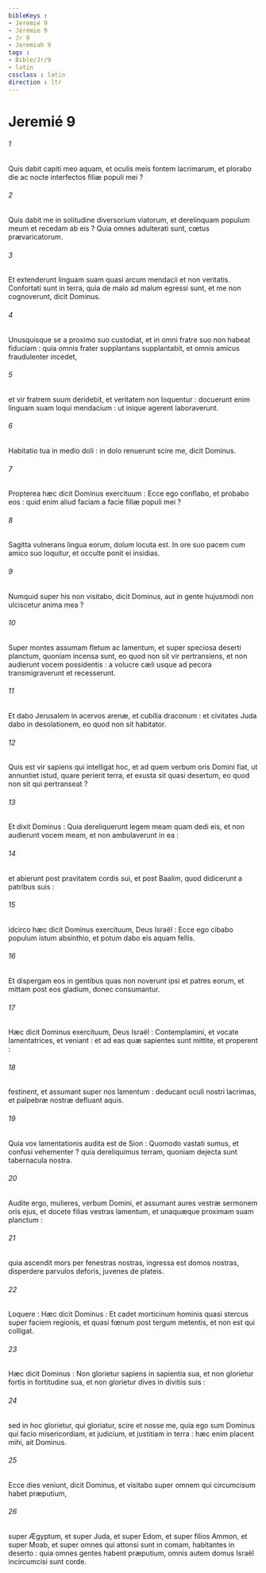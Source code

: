 ```yaml
---
bibleKeys : 
- Jeremié 9
- Jérémie 9
- Jr 9
- Jeremiah 9
tags : 
- Bible/Jr/9
- latin
cssclass : latin
direction : ltr
---
```


# Jeremié 9

###### 1
Quis dabit capiti meo aquam, et oculis meis fontem lacrimarum, et plorabo die ac nocte interfectos filiæ populi mei ?
###### 2
Quis dabit me in solitudine diversorium viatorum, et derelinquam populum meum et recedam ab eis ? Quia omnes adulterati sunt, cœtus prævaricatorum.
###### 3
Et extenderunt linguam suam quasi arcum mendacii et non veritatis. Confortati sunt in terra, quia de malo ad malum egressi sunt, et me non cognoverunt, dicit Dominus.
###### 4
Unusquisque se a proximo suo custodiat, et in omni fratre suo non habeat fiduciam : quia omnis frater supplantans supplantabit, et omnis amicus fraudulenter incedet,
###### 5
et vir fratrem suum deridebit, et veritatem non loquentur : docuerunt enim linguam suam loqui mendacium : ut inique agerent laboraverunt.
###### 6
Habitatio tua in medio doli : in dolo renuerunt scire me, dicit Dominus.
###### 7
Propterea hæc dicit Dominus exercituum : Ecce ego conflabo, et probabo eos : quid enim aliud faciam a facie filiæ populi mei ?
###### 8
Sagitta vulnerans lingua eorum, dolum locuta est. In ore suo pacem cum amico suo loquitur, et occulte ponit ei insidias.
###### 9
Numquid super his non visitabo, dicit Dominus, aut in gente hujusmodi non ulciscetur anima mea ?
###### 10
Super montes assumam fletum ac lamentum, et super speciosa deserti planctum, quoniam incensa sunt, eo quod non sit vir pertransiens, et non audierunt vocem possidentis : a volucre cæli usque ad pecora transmigraverunt et recesserunt.
###### 11
Et dabo Jerusalem in acervos arenæ, et cubilia draconum : et civitates Juda dabo in desolationem, eo quod non sit habitator.
###### 12
Quis est vir sapiens qui intelligat hoc, et ad quem verbum oris Domini fiat, ut annuntiet istud, quare perierit terra, et exusta sit quasi desertum, eo quod non sit qui pertranseat ?
###### 13
Et dixit Dominus : Quia dereliquerunt legem meam quam dedi eis, et non audierunt vocem meam, et non ambulaverunt in ea :
###### 14
et abierunt post pravitatem cordis sui, et post Baalim, quod didicerunt a patribus suis :
###### 15
idcirco hæc dicit Dominus exercituum, Deus Israël : Ecce ego cibabo populum istum absinthio, et potum dabo eis aquam fellis.
###### 16
Et dispergam eos in gentibus quas non noverunt ipsi et patres eorum, et mittam post eos gladium, donec consumantur.
###### 17
Hæc dicit Dominus exercituum, Deus Israël : Contemplamini, et vocate lamentatrices, et veniant : et ad eas quæ sapientes sunt mittite, et properent :
###### 18
festinent, et assumant super nos lamentum : deducant oculi nostri lacrimas, et palpebræ nostræ defluant aquis.
###### 19
Quia vox lamentationis audita est de Sion : Quomodo vastati sumus, et confusi vehementer ? quia dereliquimus terram, quoniam dejecta sunt tabernacula nostra.
###### 20
Audite ergo, mulieres, verbum Domini, et assumant aures vestræ sermonem oris ejus, et docete filias vestras lamentum, et unaquæque proximam suam planctum :
###### 21
quia ascendit mors per fenestras nostras, ingressa est domos nostras, disperdere parvulos deforis, juvenes de plateis.
###### 22
Loquere : Hæc dicit Dominus : Et cadet morticinum hominis quasi stercus super faciem regionis, et quasi fœnum post tergum metentis, et non est qui colligat.
###### 23
Hæc dicit Dominus : Non glorietur sapiens in sapientia sua, et non glorietur fortis in fortitudine sua, et non glorietur dives in divitiis suis :
###### 24
sed in hoc glorietur, qui gloriatur, scire et nosse me, quia ego sum Dominus qui facio misericordiam, et judicium, et justitiam in terra : hæc enim placent mihi, ait Dominus.
###### 25
Ecce dies veniunt, dicit Dominus, et visitabo super omnem qui circumcisum habet præputium,
###### 26
super Ægyptum, et super Juda, et super Edom, et super filios Ammon, et super Moab, et super omnes qui attonsi sunt in comam, habitantes in deserto : quia omnes gentes habent præputium, omnis autem domus Israël incircumcisi sunt corde.

